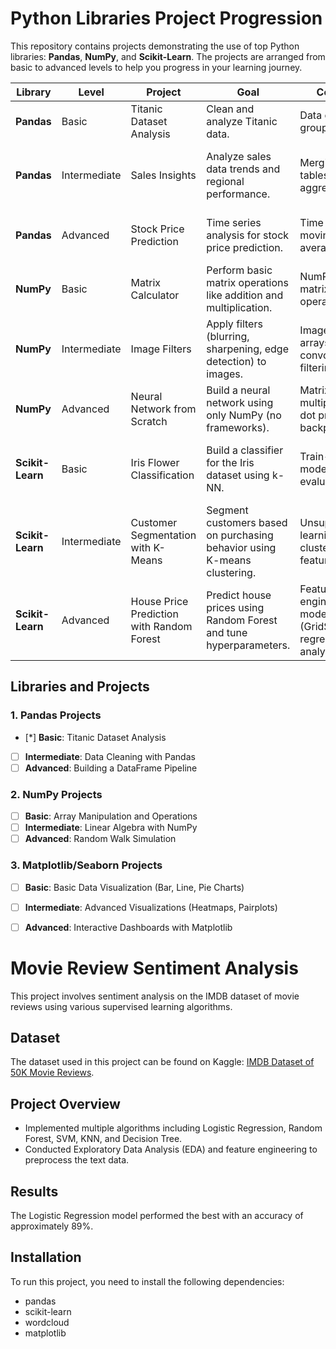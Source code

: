 # Python Libraries Project Progression

This repository contains projects demonstrating the use of top Python libraries: **Pandas**, **NumPy**, and **Scikit-Learn**. The projects are arranged from basic to advanced levels to help you progress in your learning journey.

| **Library**      | **Level**     | **Project**                                | **Goal**                                                                 | **Concepts**                                                         | **Dataset**                          | **Skills**                                           |
|------------------|---------------|--------------------------------------------|-------------------------------------------------------------------------|----------------------------------------------------------------------|--------------------------------------|------------------------------------------------------|
| **Pandas**       | Basic         | Titanic Dataset Analysis                   | Clean and analyze Titanic data.                                          | Data cleaning, grouping, EDA                                          | [Kaggle Titanic Dataset](https://www.kaggle.com/c/titanic) | DataFrames, NaNs, visualization                       |
| **Pandas**       | Intermediate  | Sales Insights                             | Analyze sales data trends and regional performance.                      | Merging, pivot tables, aggregating                                    | Sales Data (Kaggle Datasets)         | Merging DataFrames, pivot tables, advanced grouping   |
| **Pandas**       | Advanced      | Stock Price Prediction                     | Time series analysis for stock price prediction.                         | Time series, moving averages, trends                                  | Yahoo Finance Data                   | Rolling windows, trend analysis, time series          |
| **NumPy**        | Basic         | Matrix Calculator                          | Perform basic matrix operations like addition and multiplication.        | NumPy arrays, matrix operations                                       | N/A                                  | Array manipulation, matrix operations                 |
| **NumPy**        | Intermediate  | Image Filters                              | Apply filters (blurring, sharpening, edge detection) to images.          | Image as NumPy arrays, convolution, filtering                         | Any image dataset (e.g., OpenCV)     | Array manipulation, convolution, image processing     |
| **NumPy**        | Advanced      | Neural Network from Scratch                | Build a neural network using only NumPy (no frameworks).                 | Matrix multiplication, dot products, backpropagation                  | N/A                                  | Neural network, optimization, deep matrix operations  |
| **Scikit-Learn** | Basic         | Iris Flower Classification                 | Build a classifier for the Iris dataset using k-NN.                      | Train-test split, model fitting, evaluation                           | [Iris Dataset](https://archive.ics.uci.edu/ml/datasets/iris) | Classification, confusion matrix, accuracy evaluation |
| **Scikit-Learn** | Intermediate  | Customer Segmentation with K-Means          | Segment customers based on purchasing behavior using K-means clustering. | Unsupervised learning, clustering, feature scaling                    | Customer Segmentation (Kaggle)       | Clustering, scaling, inertia, silhouette scores       |
| **Scikit-Learn** | Advanced      | House Price Prediction with Random Forest   | Predict house prices using Random Forest and tune hyperparameters.       | Feature engineering, model tuning (GridSearchCV), regression analysis | [House Prices Dataset](https://www.kaggle.com/c/house-prices-advanced-regression-techniques) | Regression, hyperparameter tuning, R², MSE evaluation |




## Libraries and Projects

### 1. **Pandas Projects**
- [*] **Basic**: Titanic Dataset Analysis
- [ ] **Intermediate**: Data Cleaning with Pandas
- [ ] **Advanced**: Building a DataFrame Pipeline

### 2. **NumPy Projects**
- [ ] **Basic**: Array Manipulation and Operations
- [ ] **Intermediate**: Linear Algebra with NumPy
- [ ] **Advanced**: Random Walk Simulation

### 3. **Matplotlib/Seaborn Projects**
- [ ] **Basic**: Basic Data Visualization (Bar, Line, Pie Charts)
- [ ] **Intermediate**: Advanced Visualizations (Heatmaps, Pairplots)
- [ ] **Advanced**: Interactive Dashboards with Matplotlib


# Movie Review Sentiment Analysis

This project involves sentiment analysis on the IMDB dataset of movie reviews using various supervised learning algorithms.

## Dataset
The dataset used in this project can be found on Kaggle: [IMDB Dataset of 50K Movie Reviews](https://www.kaggle.com/datasets/lakshmi25npathi/imdb-dataset-of-50k-movie-reviews).

## Project Overview
- Implemented multiple algorithms including Logistic Regression, Random Forest, SVM, KNN, and Decision Tree.
- Conducted Exploratory Data Analysis (EDA) and feature engineering to preprocess the text data.

## Results
The Logistic Regression model performed the best with an accuracy of approximately 89%.

## Installation
To run this project, you need to install the following dependencies:
- pandas
- scikit-learn
- wordcloud
- matplotlib
